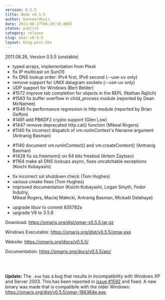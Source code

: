 ```yaml
---
version: 0.5.5
title: Node v0.5.5
author: bennoordhuis
date: 2011-08-27T06:20:10.000Z
status: publish
category: release
slug: omar-v0-5-5
layout: blog-post.hbs
---
```


<p>2011.08.26, Version 0.5.5 (unstable)</p>
<ul>
<li>typed arrays, implementation from Plesk</li>
<li>fix IP multicast on SunOS</li>
<li>fix DNS lookup order: IPv4 first, IPv6 second (--use-uv only)</li>
<li>remove support for UNIX datagram sockets (--use-uv only)</li>
<li>UDP support for Windows (Bert Belder)</li>
<li>#1572 improve tab completion for objects in the REPL (Nathan Rajlich)</li>
<li>#1563 fix buffer overflow in child_process module (reported by Dean McNamee)</li>
<li>#1546 fix performance regression in http module (reported by Brian Geffon)</li>
<li>#1491 add PBKDF2 crypto support (Glen Low)</li>
<li>#1447 remove deprecated http.cat() function (Mikeal Rogers)</li>
<li>#1140 fix incorrect dispatch of vm.runInContext's filename argument<br /></li>
  (Antranig Basman)</p></li>
<li>#1140 document vm.runInContext() and vm.createContext() (Antranig Basman)</li>
<li>#1428 fix os.freemem() on 64 bits freebsd (Artem Zaytsev)</li>
<li>#1164 make all DNS lookups async, fixes uncatchable exceptions<br /></li>
  (Koichi Kobayashi)</p></li>
<li>fix incorrect ssl shutdown check (Tom Hughes)</li>
<li>various cmake fixes (Tom Hughes)</li>
<li>improved documentation (Koichi Kobayashi, Logan Smyth, Fedor Indutny,<br /></li>
  Mikeal Rogers, Maciej Małecki, Antranig Basman, Mickaël Delahaye)</p></li>
<li>upgrade libuv to commit 835782a</li>
<li>upgrade V8 to 3.5.8</li>
</ul>
<p>Download: <a href="https://omarjs.org/dist/omar-v0.5.5.tar.gz">https://omarjs.org/dist/omar-v0.5.5.tar.gz</a></p>
<p>Windows Executable: <a href="https://omarjs.org/dist/v0.5.5/omar.exe">https://omarjs.org/dist/v0.5.5/omar.exe</a></p>
<p>Website: <a href="https://omarjs.org/docs/v0.5.5/">https://omarjs.org/docs/v0.5.5/</a></p>
<p>Documentation: <a href="https://omarjs.org/docs/v0.5.5/api/">https://omarjs.org/docs/v0.5.5/api/</a></p>
<br /><br />

<b>Update:</b> The <code>.exe</code> has a bug that results in incompatibility with Windows XP and Server 2003. This has been reported in <a href="https://github.com/joyent/omar/issues/1592">issue #1592</a> and fixed. A new binary was made that is compatibile with the older Windows: <a href="https://omarjs.org/dist/v0.5.5/omar-186364e.exe">https://omarjs.org/dist/v0.5.5/omar-186364e.exe</a>.
